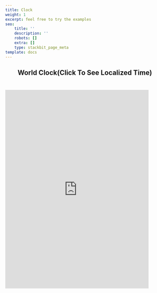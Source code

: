 ```yaml
---
title: Clock
weight: 1
excerpt: feel free to try the examples
seo:
    title: ''
    description: ''
    robots: []
    extra: []
    type: stackbit_page_meta
template: docs
---
```


<center>
<h2 style=" margin-bottom: 2em; align-self:center;">World Clock(Click To See Localized Time)</h2>
</center>

<iframe src="https://observablehq.com/embed/1b6399182c98cd36@480?cells=chart%2Cviewof+date" loading="lazy"
width="90%" height="629" frameborder="0">


<iframe src="https://codepen.io/bgoonz/full/QWgYoBp" loading="lazy"
width="90%" height="629" frameborder="0">

